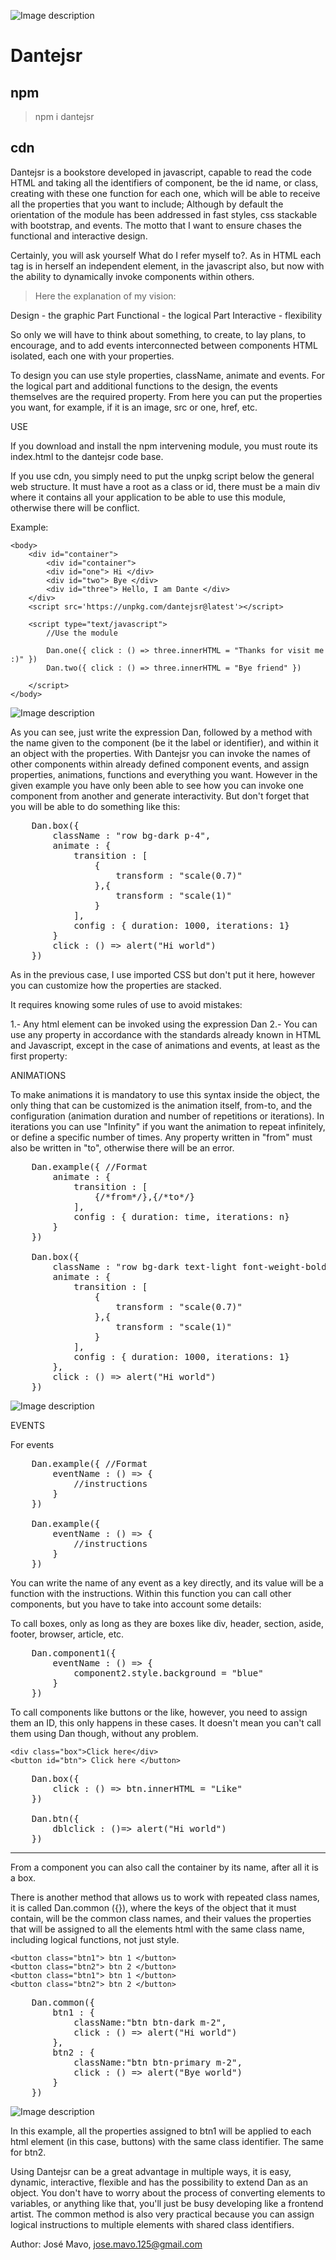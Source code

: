![Image description](dantejsr.png)
# Dantejsr

## npm

> npm i dantejsr

## cdn

> <script src='https://unpkg.com/dantejsr'></script>

Dantejsr is a bookstore developed in javascript, capable to read the code HTML and taking all the identifiers of component, be the id name, or class, creating with these one function for each one, which will be able to receive all the properties that you want to include; Although by default the orientation of the module has been addressed in fast styles, css stackable with bootstrap, and events. The motto that I want to ensure chases the functional and interactive design. 

Certainly, you will ask yourself What do I refer myself to?. As in HTML each tag is in herself an independent element, in the javascript also, but now with the ability to dynamically invoke components within others.

> Here the explanation of my vision:

Design - the graphic Part
Functional - the logical Part
Interactive - flexibility

So only we will have to think about something, to create, to lay plans, to encourage, and to add events interconnected between components HTML isolated, each one with your properties.

To design you can use style properties, className, animate and events. For the logical part and additional functions to the design, the events themselves are the required property. From here you can put the properties you want, for example, if it is an image, src or one, href, etc.

USE

If you download and install the npm intervening module, you must route its index.html to the dantejsr code base.

If you use cdn, you simply need to put the unpkg script below the general web structure. It must have a root as a class or id, there must be a main div where it contains all your application to be able to use this module, otherwise there will be conflict.

Example:


	<body>
		<div id="container">
			<div id="container">
			<div id="one"> Hi </div>
			<div id="two"> Bye </div>
			<div id="three"> Hello, I am Dante </div>
		</div>
		<script src='https://unpkg.com/dantejsr@latest'></script>

		<script type="text/javascript">
			//Use the module

			Dan.one({ click : () => three.innerHTML = "Thanks for visit me :)" })
			Dan.two({ click : () => three.innerHTML = "Bye friend" })

		</script>
	</body>
	
![Image description](fihiby.gif)

As you can see, just write the expression Dan, followed by a method with the name given to the component (be it the label or identifier), and within it an object with the properties. With Dantejsr you can invoke the names of other components within already defined component events, and assign properties, animations, functions and everything you want. However in the given example you have only been able to see how you can invoke one component from another and generate interactivity. But don't forget that you will be able to do something like this:

<pre>
	Dan.box({
		className : "row bg-dark p-4",
		animate : {
			transition : [
				{
					transform : "scale(0.7)"
				},{
					transform : "scale(1)"
				}
			],
			config : { duration: 1000, iterations: 1}
		}
		click : () => alert("Hi world")
	})
</pre>

As in the previous case, I use imported CSS but don't put it here, however you can customize how the properties are stacked.

It requires knowing some rules of use to avoid mistakes:

1.- Any html element can be invoked using the expression Dan
2.- You can use any property in accordance with the standards already known in HTML and Javascript, except in the case of animations and events, at least as the first property:


ANIMATIONS

To make animations it is mandatory to use this syntax inside the object, the only thing that can be customized is the animation itself, from-to, and the configuration (animation duration and number of repetitions or iterations). In iterations you can use "Infinity" if you want the animation to repeat infinitely, or define a specific number of times. Any property written in "from" must also be written in "to", otherwise there will be an error.

<pre>
	Dan.example({ //Format
		animate : {
			transition : [
				{/*from*/},{/*to*/}
			],
			config : { duration: time, iterations: n}
		}
	})

	Dan.box({
		className : "row bg-dark text-light font-weight-bold p-4",
		animate : {
			transition : [
				{
					transform : "scale(0.7)"
				},{
					transform : "scale(1)"
				}
			],
			config : { duration: 1000, iterations: 1}
		},
		click : () => alert("Hi world")
	})
</pre>

![Image description](hiwor.gif)


EVENTS

For events

<pre>
	Dan.example({ //Format
		eventName : () => {
			//instructions
		}
	})

	Dan.example({
		eventName : () => {
			//instructions
		}
	})
</pre>

You can write the name of any event as a key directly, and its value will be a function with the instructions. Within this function you can call other components, but you have to take into account some details:

To call boxes, only as long as they are boxes like div, header, section, aside, footer, browser, article, etc.

<pre>
	Dan.component1({
		eventName : () => {
			component2.style.background = "blue"
		}
	})
</pre>

To call components like buttons or the like, however, you need to assign them an ID, this only happens in these cases. It doesn't mean you can't call them using Dan though, without any problem.


	<div class="box">Click here</div> 
	<button id="btn"> Click here </button>
	
<pre>
	Dan.box({
		click : () => btn.innerHTML = "Like"
	})

	Dan.btn({
		dblclick : ()=> alert("Hi world")
	})
</pre>

-----------------------------------------------

From a component you can also call the container by its name, after all it is a box.

There is another method that allows us to work with repeated class names, it is called Dan.common ({}), where the keys of the object that it must contain, will be the common class names, and their values ​​the properties that will be assigned to all the elements html with the same class name, including logical functions, not just style.

	<button class="btn1"> btn 1 </button>
	<button class="btn2"> btn 2 </button>
	<button class="btn1"> btn 1 </button>
	<button class="btn2"> btn 2 </button>
	
<pre>
	Dan.common({
		btn1 : {
			className:"btn btn-dark m-2",
			click : () => alert("Hi world")
		},
		btn2 : {
			className:"btn btn-primary m-2",
			click : () => alert("Bye world")
		}
	})
</pre>

![Image description](buttonsf.gif)

In this example, all the properties assigned to btn1 will be applied to each html element (in this case, buttons) with the same class identifier. The same for btn2.


Using Dantejsr can be a great advantage in multiple ways,
it is easy, dynamic, interactive, flexible and has the possibility to extend Dan as an object. You don't have to worry about the process of converting elements to variables, or anything like that, you'll just be busy developing like a frontend artist. The common method is also very practical because you can assign logical instructions to multiple elements with shared class identifiers.

Author: José Mavo, <jose.mavo.125@gmail.com>

